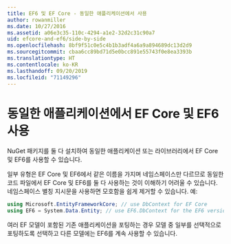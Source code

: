 ```yaml
---
title: EF6 및 EF Core - 동일한 애플리케이션에서 사용
author: rowanmiller
ms.date: 10/27/2016
ms.assetid: a06e3c35-110c-4294-a1e2-32d2c31c90a7
uid: efcore-and-ef6/side-by-side
ms.openlocfilehash: 8bf9f51c0e5c4b1b3adf4a6a9a894689dc13d2d9
ms.sourcegitcommit: cbaa6cc89bd71d5e0bcc891e55743f0e8ea3393b
ms.translationtype: HT
ms.contentlocale: ko-KR
ms.lasthandoff: 09/20/2019
ms.locfileid: "71149296"
---
```

# <a name="using-ef-core-and-ef6-in-the-same-application"></a>동일한 애플리케이션에서 EF Core 및 EF6 사용

NuGet 패키지를 둘 다 설치하여 동일한 애플리케이션 또는 라이브러리에서 EF Core 및 EF6를 사용할 수 있습니다.

일부 유형은 EF Core 및 EF6에서 같은 이름을 가지며 네임스페이스만 다르므로 동일한 코드 파일에서 EF Core 및 EF6를 둘 다 사용하는 것이 이해하기 어려울 수 있습니다. 네임스페이스 별칭 지시문을 사용하면 모호함을 쉽게 제거할 수 있습니다. 예:

``` csharp
using Microsoft.EntityFrameworkCore; // use DbContext for EF Core
using EF6 = System.Data.Entity; // use EF6.DbContext for the EF6 version
```

여러 EF 모델이 포함된 기존 애플리케이션을 포팅하는 경우 모델 중 일부를 선택적으로 포팅하도록 선택하고 다른 모델에는 EF6를 계속 사용할 수 있습니다.
